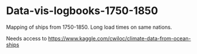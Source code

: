 # Data-vis-logbooks-1750-1850
Mapping of ships from 1750-1850. Long load times on same nations.

Needs access to https://www.kaggle.com/cwiloc/climate-data-from-ocean-ships 
